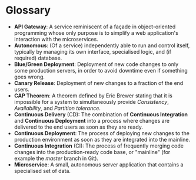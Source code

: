 # Glossary

- __API Gateway__: A service reminiscent of a façade in object-oriented programming whose only purpose is to simplify a web application's interaction with the microservices.
- __Autonomous__: (Of a service) independently able to run and control itself, typically by managing its own interface, specialised logic, and (if required) database.
- __Blue/Green Deployment__: Deployment of new code changes to only some production servers, in order to avoid downtime even if something goes wrong.
- __Canary Release__: Deployment of new changes to a fraction of the end users.
- __CAP Theorem__: A theorem defined by Eric Brewer stating that it is impossible for a system to simultaneously provide _Consistency_, _Availability_, and _Partition tolerance_.
- __Continuous Delivery__ (CD): The combination of __Continuous Integration__ and __Continuous Deployment__ into a process where changes are delivered to the end users as soon as they are ready.
- __Continuous Deployment__: The process of deploying new changes to the production environment as soon as they are integrated into the mainline.
- __Continuous Integration__ (CI): The process of frequently merging code changes into the production-ready code base, or "mainline" (for example the _master_ branch in Git).
- __Microservice__: A small, autonomous server application that contains a specialised set of data.

